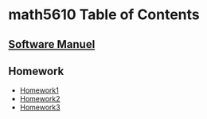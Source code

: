 # math5610 Table of Contents

## [Software Manuel](software_manual/softwaremanual)

## Homework
- [Homework1](homework1/homework1_solutions)
- [Homework2](homework2/homework2_solutions)
- [Homework3](homework3/homework3_solutions)